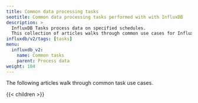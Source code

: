 ```yaml
---
title: Common data processing tasks
seotitle: Common data processing tasks performed with with InfluxDB
description: >
  InfluxDB Tasks process data on specified schedules.
  This collection of articles walks through common use cases for InfluxDB tasks.
influxdb/v2/tags: [tasks]
menu:
  influxdb_v2:
    name: Common tasks
    parent: Process data
weight: 104
---
```


The following articles walk through common task use cases.

{{< children >}}
